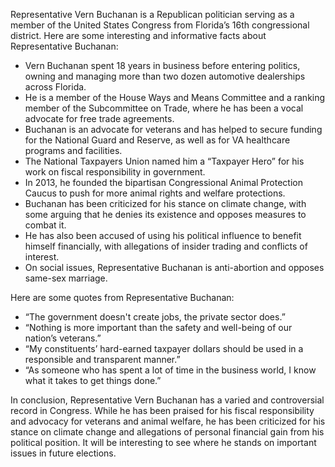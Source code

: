 Representative Vern Buchanan is a Republican politician serving as a member of the United States Congress from Florida’s 16th congressional district. Here are some interesting and informative facts about Representative Buchanan:

- Vern Buchanan spent 18 years in business before entering politics, owning and managing more than two dozen automotive dealerships across Florida.
- He is a member of the House Ways and Means Committee and a ranking member of the Subcommittee on Trade, where he has been a vocal advocate for free trade agreements.
- Buchanan is an advocate for veterans and has helped to secure funding for the National Guard and Reserve, as well as for VA healthcare programs and facilities.
- The National Taxpayers Union named him a “Taxpayer Hero” for his work on fiscal responsibility in government.
- In 2013, he founded the bipartisan Congressional Animal Protection Caucus to push for more animal rights and welfare protections.
- Buchanan has been criticized for his stance on climate change, with some arguing that he denies its existence and opposes measures to combat it.
- He has also been accused of using his political influence to benefit himself financially, with allegations of insider trading and conflicts of interest.
- On social issues, Representative Buchanan is anti-abortion and opposes same-sex marriage.

Here are some quotes from Representative Buchanan:

- “The government doesn't create jobs, the private sector does.”
- “Nothing is more important than the safety and well-being of our nation’s veterans.”
- “My constituents’ hard-earned taxpayer dollars should be used in a responsible and transparent manner.”
- “As someone who has spent a lot of time in the business world, I know what it takes to get things done.”

In conclusion, Representative Vern Buchanan has a varied and controversial record in Congress. While he has been praised for his fiscal responsibility and advocacy for veterans and animal welfare, he has been criticized for his stance on climate change and allegations of personal financial gain from his political position. It will be interesting to see where he stands on important issues in future elections.
